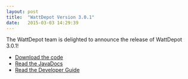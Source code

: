 ```yaml
---
layout: post
title:  "WattDepot Version 3.0.1"
date:   2015-03-03 14:29:39
---
```


The WattDepot team is delighted to announce the release of WattDepot 3.0.1!

  * [Download the code](https://github.com/wattdepot/wattdepot/releases/tag/v3.0.1)
  * [Read the JavaDocs](http://wattdepot.github.io/wattdepot/site/apidocs/)
  * [Read the Developer Guide](http://wattdepot.org/developerguide/developerguide.html)